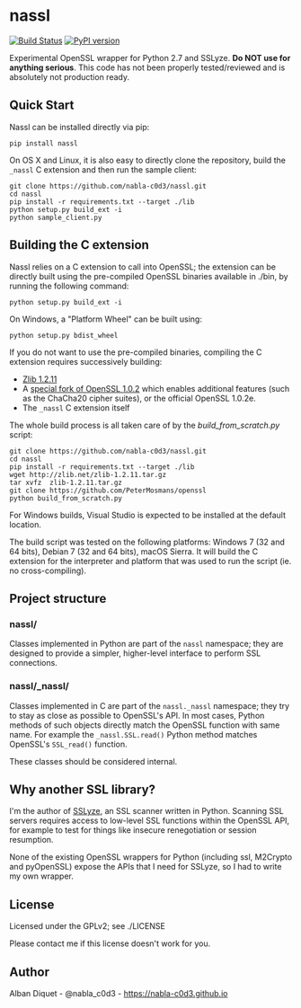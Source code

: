 nassl
=====


[![Build Status](https://travis-ci.org/nabla-c0d3/nassl.svg?branch=master)](https://travis-ci.org/nabla-c0d3/nassl)
[![PyPI version](https://badge.fury.io/py/nassl.svg)](https://badge.fury.io/py/nassl)

Experimental OpenSSL wrapper for Python 2.7 and SSLyze. **Do NOT use for anything serious**. This code has not been
properly tested/reviewed and is absolutely not production ready.

Quick Start
-----------

Nassl can be installed directly via pip:

    pip install nassl

On OS X and Linux, it is also easy to directly clone the repository, build the `_nassl` C extension and then run the
sample client:

    git clone https://github.com/nabla-c0d3/nassl.git
    cd nassl
    pip install -r requirements.txt --target ./lib
    python setup.py build_ext -i
    python sample_client.py


Building the C extension
------------------------

Nassl relies on a C extension to call into OpenSSL; the extension can be directly built using the pre-compiled OpenSSL
binaries available in ./bin, by running the following command:

    python setup.py build_ext -i

On Windows, a "Platform Wheel" can be built using:

    python setup.py bdist_wheel

If you do not want to use the pre-compiled binaries, compiling the C extension requires successively building:

* [Zlib 1.2.11](http://zlib.net/zlib-1.2.11.tar.gz)
* A [special fork of OpenSSL 1.0.2](https://github.com/PeterMosmans/openssl) which enables additional features (such as
the ChaCha20 cipher suites), or the official OpenSSL 1.0.2e.
* The `_nassl` C extension itself

The whole build process is all taken care of by the _build\_from\_scratch.py_ script:

    git clone https://github.com/nabla-c0d3/nassl.git
    cd nassl
    pip install -r requirements.txt --target ./lib
    wget http://zlib.net/zlib-1.2.11.tar.gz
    tar xvfz  zlib-1.2.11.tar.gz
    git clone https://github.com/PeterMosmans/openssl
    python build_from_scratch.py

For Windows builds, Visual Studio is expected to be installed at the default location.

The build script was tested on the following platforms: Windows 7 (32 and 64 bits), Debian 7 (32 and 64 bits),
macOS Sierra. It will build the C extension for the interpreter and platform that was used to run the script
(ie. no cross-compiling).


Project structure
-----------------

### nassl/

Classes implemented in Python are part of the `nassl` namespace; they are designed to provide a simpler, higher-level
interface to perform SSL connections.


### nassl/_nassl/

Classes implemented in C are part of the `nassl._nassl` namespace; they try to stay as close as possible to OpenSSL's
API. In most cases, Python methods of such objects directly match the OpenSSL function with same name. For example the
`_nassl.SSL.read()` Python method matches OpenSSL's `SSL_read()` function.

These classes should be considered internal.


Why another SSL library?
------------------------

I'm the author of [SSLyze](https://github.com/nabla-c0d3/sslyze), an SSL scanner written in Python. Scanning SSL servers
requires access to low-level SSL functions within the OpenSSL API, for example to test for things like insecure
renegotiation or session resumption.

None of the existing OpenSSL wrappers for Python (including ssl, M2Crypto and pyOpenSSL) expose the APIs that I need for
SSLyze, so I had to write my own wrapper.


License
-------

Licensed under the GPLv2; see ./LICENSE

Please contact me if this license doesn't work for you.


Author
------

Alban Diquet - @nabla_c0d3 - https://nabla-c0d3.github.io
